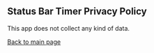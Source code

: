 ## Status Bar Timer Privacy Policy

This app does not collect any kind of data.

[Back to main page](../index)
